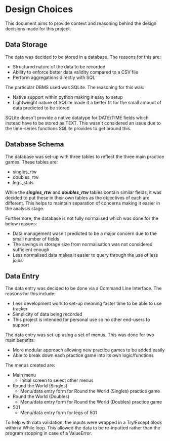 # Design Choices

This document aims to provide context and reasoning behind the design decisions made for this project.


## Data Storage

The data was decided to be stored in a database. The reasons for this are:
- Structured nature of the data to be recorded
- Ability to enforce better data validity compared to a CSV file
- Perform aggregations directly with SQL

The particular DBMS used was SQLite. The reasoning for this was:
- Native support within python making it easy to setup
- Lightweight nature of SQLite made it a better fit for the small amount of data predicted to be stored

SQLite doesn't provide a native datatype for DATE/TIME fields which instead have to be stored as TEXT. This wasn't considered an issue due to the time-series functions SQLite provides to get around this.


## Database Schema

The database was set-up with three tables to reflect the three main practice games. These tables are:
- singles_rtw
- doubles_rtw
- legs_stats

While the __*singles_rtw*__ and __*doubles_rtw*__ tables contain similar fields, it was decided to put these in their own tables as the objectives of each are different. This helps to maintain separation of concerns making it easier in the analysis stage.

Furthermore, the database is not fully normalised which was done for the below reasons:
- Data management wasn't predicted to be a major concern due to the small number of fields 
- The savings in storage size from normalisation was not considered sufficient enough
- Less normalised data makes it easier to query through the use of less joins


## Data Entry

The data entry was decided to be done via a Command Line Interface. The reasons for this include:
- Less development work to set-up meaning faster time to be able to use tracker
- Simplicity of data being recorded
- This project is intended for personal use so no other end-users to support

The data entry was set-up using a set of menus. This was done for two main benefits:
- More modular approach allowing new practice games to be added easily
- Able to break down each practice game into its own logic/functions

The menus created are:
- Main menu
    - Initial screen to select other menus
- Round the World (Singles)
    - Menu/data entry form for Round the World (Singles) practice game
- Round the World (Doubles)
    - Menu/data entry form for Round the World (Doubles) practice game
- 501
    - Menu/data entry form for legs of 501

To help with data validation, the inputs were wrapped in a Try/Except block within a While loop. This allowed the data to be re-inputted rather than the program stopping in case of a ValueError.
